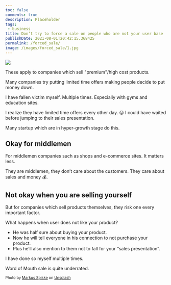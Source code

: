 ```yaml
---
toc: false
comments: true
description: Placeholder 
tags:
 - business
title: Don’t try to force a sale on people who are not your user base
publishDate: 2021-08-01T20:42:15.368425
permalink: /forced_sale/
image: /images/forced_sale/1.jpg
---
```


![](/images/forced_sale/1.jpg)

These apply to companies which sell "premium"/high cost products.

Many companies try putting limited time offers making people decide to put money down.

I have fallen victim myself. Multiple times. Especially with gyms and education sites.

I realize they have limited time offers every other day. 😑 I could have waited before jumping to their sales presentation.

Many startup which are in hyper-growth stage do this.

## Okay for middlemen

For middlemen companies such as shops and e-commerce sites. It matters less.

They are middlemen, they don’t care about the customers. They care about sales and money 💰.

## Not okay when you are selling yourself

But for companies which sell products themselves, they risk one every important factor.

What happens when user does not like your product?
- He was half sure about buying your product.
- Now he will tell everyone in his connection to not purchase your product.
- Plus he’ll also mention to them not to fall for your “sales presentation”.

I have done so myself multiple times.

Word of Mouth sale is quite underrated.

<sub>Photo by <a href="https://unsplash.com/@markusspiske?utm_source=unsplash&amp;utm_medium=referral&amp;utm_content=creditCopyText">Markus Spiske</a> on <a href="https://unsplash.com/s/photos/sale?utm_source=unsplash&amp;utm_medium=referral&amp;utm_content=creditCopyText">Unsplash</a></sub>